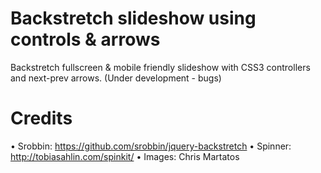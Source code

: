 Backstretch slideshow using controls & arrows
=============================================

Backstretch fullscreen & mobile friendly slideshow with CSS3 controllers and next-prev arrows. (Under development - bugs)


Credits
=============================================

 • Srobbin: https://github.com/srobbin/jquery-backstretch
 • Spinner: http://tobiasahlin.com/spinkit/
 • Images: Chris Martatos
